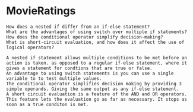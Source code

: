 # MovieRatings
    How does a nested if differ from an if-else statement?
    What are the advantages of using switch over multiple if statements?
    How does the conditional operator simplify decision-making?
    What is short-circuit evaluation, and how does it affect the use of logical operators?

    A nested if statement allows multiple conditions to be met before an action is taken. as opposed to a regular if-else statement, where it gives a statement for condtions that are true or false. 
    An advantage to using switch statements is you can use a single variable to to test multiple values. 
    The conditional operator simplifies decision making by providing 3 simple operands. Giving the same output as any if-else statement.  
    A short circuit evaluation is a feature of the AND and OR operators. This feature lets the evaluation go as far as necessary. It stops as soon as a true conditon is met. 
